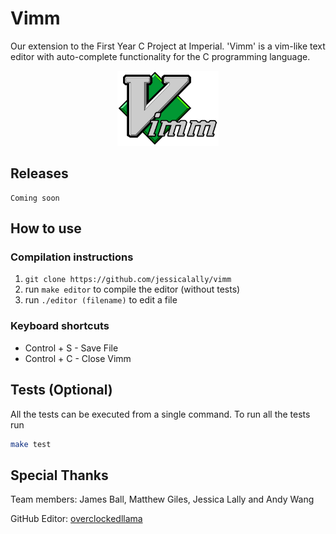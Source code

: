 # Vimm

Our extension to the First Year C Project at Imperial. 'Vimm' is a vim-like text editor with auto-complete functionality for the C programming language.

<p align="center">
<img src="assets/vimm.png" alt="Vimm" width="162px" height="120px">
</p>

 
## Releases 
    Coming soon

## How to use
### Compilation instructions
1. `git clone https://github.com/jessicalally/vimm`
1.  run `make editor` to compile the editor (without tests)
1.  run `./editor (filename)` to edit a file
### Keyboard shortcuts
 - Control + S - Save File
 - Control + C - Close Vimm

## Tests (Optional)
All the tests can be executed from a single command. To run all the tests run 
```sh
make test
```
## Special Thanks
Team members: James Ball, Matthew Giles, Jessica Lally and Andy Wang

GitHub Editor: [overclockedllama](https://github.com/overclockedllama)
